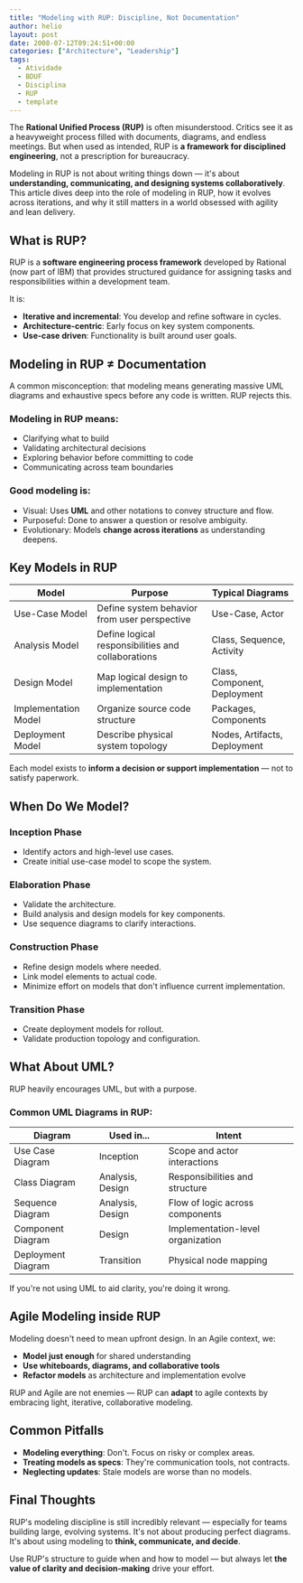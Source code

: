 ```yaml
---
title: "Modeling with RUP: Discipline, Not Documentation"
author: helio
layout: post
date: 2008-07-12T09:24:51+00:00
categories: ["Architecture", "Leadership"]
tags:
  - Atividade
  - BDUF
  - Disciplina
  - RUP
  - template
---
```


The **Rational Unified Process (RUP)** is often misunderstood. Critics see it as a heavyweight process filled with documents, diagrams, and endless meetings. But when used as intended, RUP is **a framework for disciplined engineering**, not a prescription for bureaucracy.

Modeling in RUP is not about writing things down — it's about **understanding, communicating, and designing systems collaboratively**. This article dives deep into the role of modeling in RUP, how it evolves across iterations, and why it still matters in a world obsessed with agility and lean delivery.

## What is RUP?

RUP is a **software engineering process framework** developed by Rational (now part of IBM) that provides structured guidance for assigning tasks and responsibilities within a development team.

It is:

- **Iterative and incremental**: You develop and refine software in cycles.
- **Architecture-centric**: Early focus on key system components.
- **Use-case driven**: Functionality is built around user goals.

## Modeling in RUP ≠ Documentation

A common misconception: that modeling means generating massive UML diagrams and exhaustive specs before any code is written. RUP rejects this.

### Modeling in RUP means:

- Clarifying what to build
- Validating architectural decisions
- Exploring behavior before committing to code
- Communicating across team boundaries

### Good modeling is:

- Visual: Uses **UML** and other notations to convey structure and flow.
- Purposeful: Done to answer a question or resolve ambiguity.
- Evolutionary: Models **change across iterations** as understanding deepens.

## Key Models in RUP

| Model                | Purpose                                            | Typical Diagrams             |
| -------------------- | -------------------------------------------------- | ---------------------------- |
| Use-Case Model       | Define system behavior from user perspective       | Use-Case, Actor              |
| Analysis Model       | Define logical responsibilities and collaborations | Class, Sequence, Activity    |
| Design Model         | Map logical design to implementation               | Class, Component, Deployment |
| Implementation Model | Organize source code structure                     | Packages, Components         |
| Deployment Model     | Describe physical system topology                  | Nodes, Artifacts, Deployment |

Each model exists to **inform a decision or support implementation** — not to satisfy paperwork.

## When Do We Model?

### Inception Phase

- Identify actors and high-level use cases.
- Create initial use-case model to scope the system.

### Elaboration Phase

- Validate the architecture.
- Build analysis and design models for key components.
- Use sequence diagrams to clarify interactions.

### Construction Phase

- Refine design models where needed.
- Link model elements to actual code.
- Minimize effort on models that don't influence current implementation.

### Transition Phase

- Create deployment models for rollout.
- Validate production topology and configuration.

## What About UML?

RUP heavily encourages UML, but with a purpose.

### Common UML Diagrams in RUP:

| Diagram            | Used in...       | Intent                            |
| ------------------ | ---------------- | --------------------------------- |
| Use Case Diagram   | Inception        | Scope and actor interactions      |
| Class Diagram      | Analysis, Design | Responsibilities and structure    |
| Sequence Diagram   | Analysis, Design | Flow of logic across components   |
| Component Diagram  | Design           | Implementation-level organization |
| Deployment Diagram | Transition       | Physical node mapping             |

If you're not using UML to aid clarity, you're doing it wrong.

## Agile Modeling inside RUP

Modeling doesn't need to mean upfront design. In an Agile context, we:

- **Model just enough** for shared understanding
- **Use whiteboards, diagrams, and collaborative tools**
- **Refactor models** as architecture and implementation evolve

RUP and Agile are not enemies — RUP can **adapt** to agile contexts by embracing light, iterative, collaborative modeling.

## Common Pitfalls

- **Modeling everything**: Don't. Focus on risky or complex areas.
- **Treating models as specs**: They're communication tools, not contracts.
- **Neglecting updates**: Stale models are worse than no models.

## Final Thoughts

RUP's modeling discipline is still incredibly relevant — especially for teams building large, evolving systems.
It's not about producing perfect diagrams. It's about using modeling to **think, communicate, and decide**.

Use RUP's structure to guide when and how to model — but always let **the value of clarity and decision-making** drive your effort.
